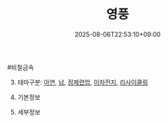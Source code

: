 ﻿---
title: "영풍"
date: 2025-08-06T22:53:10+09:00
lastmod: 2025-08-06T22:53:10+09:00
type: docs
sidebar:
  open: true
weight: 7
---
<div style="display:none">
  <meta property="article:published_time" content="2025-08-06T13:53:10Z" />
  <meta property="article:modified_time" content="2025-08-06T13:53:10Z" />
</div>
#비철금속 

3. 테마구분: [아연](/industry-study/아연/), [납](/industry-study/납/), [정제련업](/industry-study/2산업원자재-산업1비철금속정제련업/), [이차전지](/industry-study/이차전지/), [리사이클링](/industry-study/리사이클링/)

1. 기본정보

1. 세부정보
